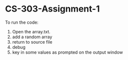 # CS-303-Assignment-1
To run the code:
1.  Open the array.txt.
2.  add a random array
3.  return to source file
4.  debug
5.  key in some values as prompted on the output window

